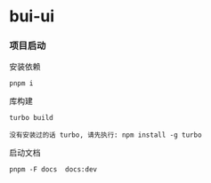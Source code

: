 # bui-ui
### 项目启动
安装依赖
```
pnpm i
```
库构建
```
turbo build

没有安装过的话 turbo, 请先执行: npm install -g turbo
```
启动文档
```
pnpm -F docs  docs:dev
```
